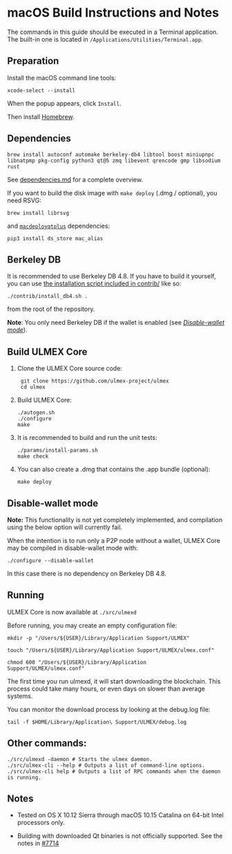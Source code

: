 macOS Build Instructions and Notes
====================================
The commands in this guide should be executed in a Terminal application.
The built-in one is located in `/Applications/Utilities/Terminal.app`.

Preparation
-----------
Install the macOS command line tools:

`xcode-select --install`

When the popup appears, click `Install`.

Then install [Homebrew](https://brew.sh).

Dependencies
----------------------

    brew install autoconf automake berkeley-db4 libtool boost miniupnpc libnatpmp pkg-config python3 qt@5 zmq libevent qrencode gmp libsodium rust

See [dependencies.md](dependencies.md) for a complete overview.

If you want to build the disk image with `make deploy` (.dmg / optional), you need RSVG:

    brew install librsvg

and [`macdeployqtplus`](../contrib/macdeploy/README.md) dependencies:
```shell
pip3 install ds_store mac_alias
```

Berkeley DB
-----------
It is recommended to use Berkeley DB 4.8. If you have to build it yourself,
you can use [the installation script included in contrib/](/contrib/install_db4.sh)
like so:

```shell
./contrib/install_db4.sh .
```

from the root of the repository.

**Note**: You only need Berkeley DB if the wallet is enabled (see [*Disable-wallet mode*](/doc/build-osx.md#disable-wallet-mode)).

Build ULMEX Core
------------------------

1. Clone the ULMEX Core source code:

        git clone https://github.com/ulmex-project/ulmex
        cd ulmex

2.  Build ULMEX Core:

        ./autogen.sh
        ./configure
        make

3.  It is recommended to build and run the unit tests:

        ./params/install-params.sh
        make check

4.  You can also create a .dmg that contains the .app bundle (optional):

        make deploy

Disable-wallet mode
--------------------
**Note:** This functionality is not yet completely implemented, and compilation using the below option will currently fail.

When the intention is to run only a P2P node without a wallet, ULMEX Core may be compiled in
disable-wallet mode with:

    ./configure --disable-wallet

In this case there is no dependency on Berkeley DB 4.8.

Running
-------

ULMEX Core is now available at `./src/ulmexd`

Before running, you may create an empty configuration file:

    mkdir -p "/Users/${USER}/Library/Application Support/ULMEX"

    touch "/Users/${USER}/Library/Application Support/ULMEX/ulmex.conf"

    chmod 600 "/Users/${USER}/Library/Application Support/ULMEX/ulmex.conf"

The first time you run ulmexd, it will start downloading the blockchain. This process could take many hours, or even days on slower than average systems.

You can monitor the download process by looking at the debug.log file:

    tail -f $HOME/Library/Application\ Support/ULMEX/debug.log

Other commands:
-------

    ./src/ulmexd -daemon # Starts the ulmex daemon.
    ./src/ulmex-cli --help # Outputs a list of command-line options.
    ./src/ulmex-cli help # Outputs a list of RPC commands when the daemon is running.

Notes
-----

* Tested on OS X 10.12 Sierra through macOS 10.15 Catalina on 64-bit Intel processors only.

* Building with downloaded Qt binaries is not officially supported. See the notes in [#7714](https://github.com/bitcoin/bitcoin/issues/7714)
